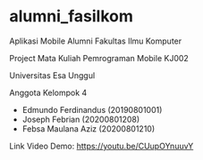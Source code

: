 # alumni_fasilkom

Aplikasi Mobile Alumni Fakultas Ilmu Komputer

Project Mata Kuliah Pemrograman Mobile KJ002

Universitas Esa Unggul

Anggota Kelompok 4
- Edmundo Ferdinandus	(20190801001)
- Joseph Febrian	    (20200801208)
- Febsa Maulana Aziz	(20200801210)

Link Video Demo: https://youtu.be/CUupOYnuuvY
